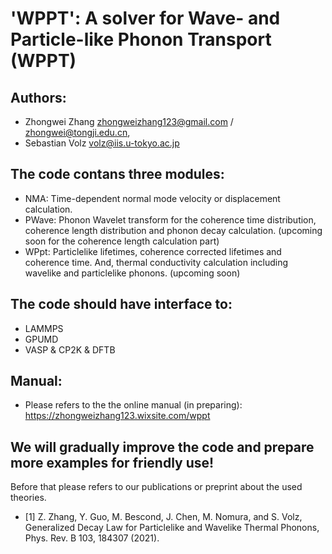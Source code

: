 # 'WPPT': A solver for Wave- and Particle-like Phonon Transport (WPPT)

## Authors:

- Zhongwei Zhang <zhongweizhang123@gmail.com> / <zhongwei@tongji.edu.cn>,       
- Sebastian Volz   <volz@iis.u-tokyo.ac.jp>

## The code contans three modules:

- NMA: Time-dependent normal mode velocity or displacement calculation.
- PWave: Phonon Wavelet transform for the coherence time distribution, coherence length distribution and phonon decay calculation. (upcoming soon for the coherence length calculation part)
- WPpt: Particlelike lifetimes, coherence corrected lifetimes and coherence time. And, thermal conductivity calculation including wavelike and particlelike phonons. (upcoming soon)

## The code should have interface to:

- LAMMPS
- GPUMD
- VASP & CP2K & DFTB

## Manual:

- Please refers to the the online manual (in preparing): 
  https://zhongweizhang123.wixsite.com/wppt
  
## We will gradually improve the code and prepare more examples for friendly use!

Before that please refers to our publications or preprint about the used theories.

- [1] Z. Zhang, Y. Guo, M. Bescond, J. Chen, M. Nomura, and S. Volz, Generalized Decay Law for Particlelike and Wavelike Thermal Phonons, Phys. Rev. B 103, 184307 (2021).
